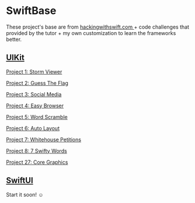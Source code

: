 # SwiftBase

These project's base are from [hackingwithswift.com ](https://www.hackingwithswift.com/read) + code challenges that provided by the tutor + my own customization to learn the frameworks better.


## [UIKit](https://www.hackingwithswift.com/100)

[Project 1: Storm Viewer](https://github.com/mamadfrhi/SwiftBase/tree/main/Project1_StormViewer)

[Project 2: Guess The Flag](https://github.com/mamadfrhi/SwiftBase/tree/main/Project2_GuessTheFlag)

[Project 3: Social Media](https://github.com/mamadfrhi/SwiftBase/tree/main/Project3_SocialMedia)

[Project 4: Easy Browser](https://github.com/mamadfrhi/SwiftBase/tree/main/Project4_EasyBrowser)

[Project 5: Word Scramble](https://github.com/mamadfrhi/SwiftBase/tree/main/Project5_WordScramble)

[Project 6: Auto Layout](https://github.com/mamadfrhi/SwiftBase/tree/main/Project6_AutoLayout)

[Project 7: Whitehouse Petitions](https://github.com/mamadfrhi/SwiftBase/tree/main/Project7_WhitehousePetitions)

[Project 8: 7 Swifty Words](https://github.com/mamadfrhi/SwiftBase/tree/main/Project8_7SwiftyWords)

[Project 27: Core Graphics](https://github.com/mamadfrhi/SwiftBase/tree/main/Project27_CoreGraphic)

## [SwiftUI](https://www.hackingwithswift.com/100/swiftui)

Start it soon! ☺️
